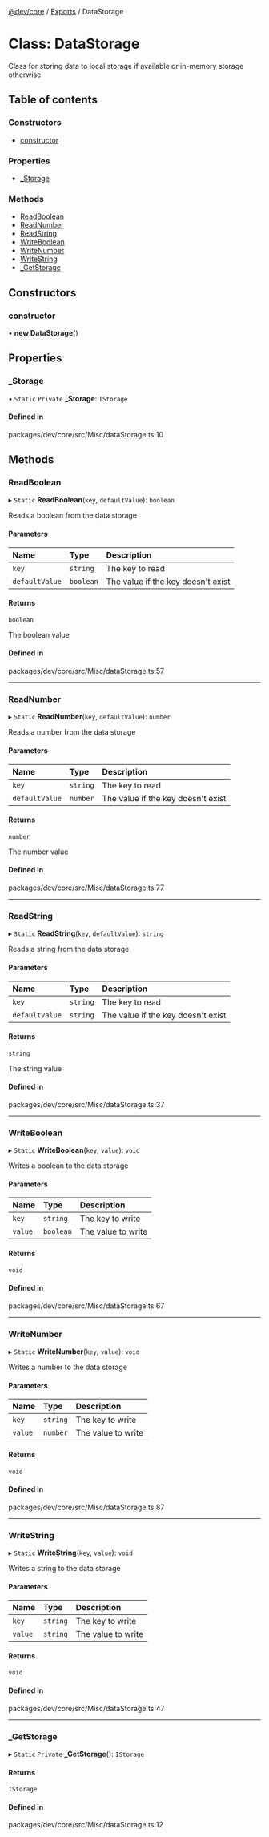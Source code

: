 [@dev/core](../README.md) / [Exports](../modules.md) / DataStorage

# Class: DataStorage

Class for storing data to local storage if available or in-memory storage otherwise

## Table of contents

### Constructors

- [constructor](DataStorage.md#constructor)

### Properties

- [\_Storage](DataStorage.md#_storage)

### Methods

- [ReadBoolean](DataStorage.md#readboolean)
- [ReadNumber](DataStorage.md#readnumber)
- [ReadString](DataStorage.md#readstring)
- [WriteBoolean](DataStorage.md#writeboolean)
- [WriteNumber](DataStorage.md#writenumber)
- [WriteString](DataStorage.md#writestring)
- [\_GetStorage](DataStorage.md#_getstorage)

## Constructors

### constructor

• **new DataStorage**()

## Properties

### \_Storage

▪ `Static` `Private` **\_Storage**: `IStorage`

#### Defined in

packages/dev/core/src/Misc/dataStorage.ts:10

## Methods

### ReadBoolean

▸ `Static` **ReadBoolean**(`key`, `defaultValue`): `boolean`

Reads a boolean from the data storage

#### Parameters

| Name | Type | Description |
| :------ | :------ | :------ |
| `key` | `string` | The key to read |
| `defaultValue` | `boolean` | The value if the key doesn't exist |

#### Returns

`boolean`

The boolean value

#### Defined in

packages/dev/core/src/Misc/dataStorage.ts:57

___

### ReadNumber

▸ `Static` **ReadNumber**(`key`, `defaultValue`): `number`

Reads a number from the data storage

#### Parameters

| Name | Type | Description |
| :------ | :------ | :------ |
| `key` | `string` | The key to read |
| `defaultValue` | `number` | The value if the key doesn't exist |

#### Returns

`number`

The number value

#### Defined in

packages/dev/core/src/Misc/dataStorage.ts:77

___

### ReadString

▸ `Static` **ReadString**(`key`, `defaultValue`): `string`

Reads a string from the data storage

#### Parameters

| Name | Type | Description |
| :------ | :------ | :------ |
| `key` | `string` | The key to read |
| `defaultValue` | `string` | The value if the key doesn't exist |

#### Returns

`string`

The string value

#### Defined in

packages/dev/core/src/Misc/dataStorage.ts:37

___

### WriteBoolean

▸ `Static` **WriteBoolean**(`key`, `value`): `void`

Writes a boolean to the data storage

#### Parameters

| Name | Type | Description |
| :------ | :------ | :------ |
| `key` | `string` | The key to write |
| `value` | `boolean` | The value to write |

#### Returns

`void`

#### Defined in

packages/dev/core/src/Misc/dataStorage.ts:67

___

### WriteNumber

▸ `Static` **WriteNumber**(`key`, `value`): `void`

Writes a number to the data storage

#### Parameters

| Name | Type | Description |
| :------ | :------ | :------ |
| `key` | `string` | The key to write |
| `value` | `number` | The value to write |

#### Returns

`void`

#### Defined in

packages/dev/core/src/Misc/dataStorage.ts:87

___

### WriteString

▸ `Static` **WriteString**(`key`, `value`): `void`

Writes a string to the data storage

#### Parameters

| Name | Type | Description |
| :------ | :------ | :------ |
| `key` | `string` | The key to write |
| `value` | `string` | The value to write |

#### Returns

`void`

#### Defined in

packages/dev/core/src/Misc/dataStorage.ts:47

___

### \_GetStorage

▸ `Static` `Private` **_GetStorage**(): `IStorage`

#### Returns

`IStorage`

#### Defined in

packages/dev/core/src/Misc/dataStorage.ts:12
